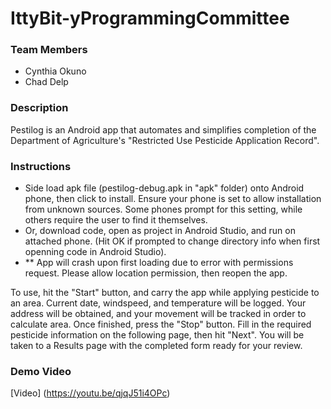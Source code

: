 # IttyBit-yProgrammingCommittee

<a name="team-members"></a><h3>Team Members</h3>
* Cynthia Okuno
* Chad Delp

<a name="description"></a><h3>Description</h3>
Pestilog is an Android app that automates and simplifies completion of the Department of Agriculture's "Restricted Use Pesticide Application Record".

<a name="instructions"></a><h3>Instructions</h3>
* Side load apk file (pestilog-debug.apk in "apk" folder) onto Android phone, then click to install. Ensure your phone is set to allow installation from unknown sources. Some phones prompt for this setting, while others require the user to find it themselves.
* Or, download code, open as project in Android Studio, and run on attached phone. (Hit OK if prompted to change directory info when first openning code in Android Studio).
* ** App will crash upon first loading due to error with permissions request. Please allow location permission, then reopen the app.

To use, hit the "Start" button, and carry the app while applying pesticide to an area. Current date, windspeed, and temperature will be logged. Your address will be obtained, and your movement will be tracked in order to calculate area. Once finished, press the "Stop" button. Fill in the required pesticide information on the following page, then hit "Next". You will be taken to a Results page with the completed form ready for your review.

<a name="demo-video"></a><h3>Demo Video</h3>
[Video] (https://youtu.be/qjqJ51i4OPc)
<insert link>

